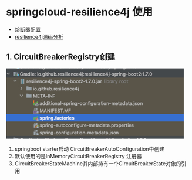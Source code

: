# springcloud-resilience4j 使用

* [熔断器配置](https://blog.csdn.net/hataksumo/article/details/128854295)
* [resilience4j源码分析](https://www.cnblogs.com/hama1993/p/12019485.html)

## 1. CircuitBreakerRegistry创建

![avatar](pics/resilience4j-springfactories.png)

1. springboot starter启动 CircuitBreakerAutoConfiguration中创建
2. 默认使用的是InMemoryCircuitBreakerRegistry 注册器
3. CircuitBreakerStateMachine其内部持有一个CircuitBreakerState对象的引用